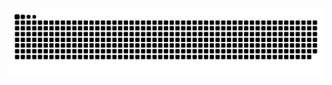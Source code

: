 <picture>
  <source media="(prefers-color-scheme: dark)" srcset="https://raw.githubusercontent.com/ybludo/ybludo/output/github-contribution-grid-snake-dark.svg">
  <source media="(prefers-color-scheme: light)" srcset="https://raw.githubusercontent.com/ybludo/ybludo/output/github-contribution-grid-snake.svg">
  <img alt="github contribution grid snake animation" src="https://raw.githubusercontent.com/ybludo/ybludo/output/github-contribution-grid-snake.svg">
</picture>
<br><br>
